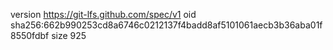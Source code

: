 version https://git-lfs.github.com/spec/v1
oid sha256:662b990253cd8a6746c0212137f4badd8af5101061aecb3b36aba01f8550fdbf
size 925

